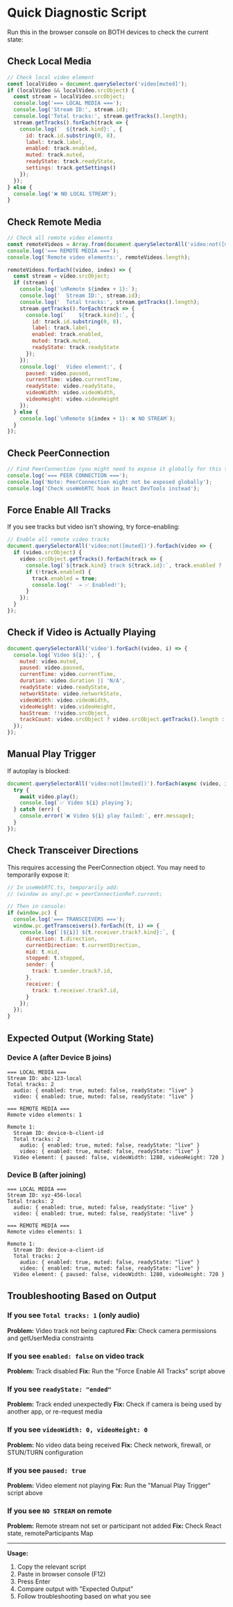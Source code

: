 # Quick Diagnostic Script

Run this in the browser console on BOTH devices to check the current state:

## Check Local Media

```javascript
// Check local video element
const localVideo = document.querySelector('video[muted]');
if (localVideo && localVideo.srcObject) {
  const stream = localVideo.srcObject;
  console.log('=== LOCAL MEDIA ===');
  console.log('Stream ID:', stream.id);
  console.log('Total tracks:', stream.getTracks().length);
  stream.getTracks().forEach(track => {
    console.log(`  ${track.kind}:`, {
      id: track.id.substring(0, 8),
      label: track.label,
      enabled: track.enabled,
      muted: track.muted,
      readyState: track.readyState,
      settings: track.getSettings()
    });
  });
} else {
  console.log('❌ NO LOCAL STREAM');
}
```

## Check Remote Media

```javascript
// Check all remote video elements
const remoteVideos = Array.from(document.querySelectorAll('video:not([muted])'));
console.log('=== REMOTE MEDIA ===');
console.log('Remote video elements:', remoteVideos.length);

remoteVideos.forEach((video, index) => {
  const stream = video.srcObject;
  if (stream) {
    console.log(`\nRemote ${index + 1}:`);
    console.log('  Stream ID:', stream.id);
    console.log('  Total tracks:', stream.getTracks().length);
    stream.getTracks().forEach(track => {
      console.log(`    ${track.kind}:`, {
        id: track.id.substring(0, 8),
        label: track.label,
        enabled: track.enabled,
        muted: track.muted,
        readyState: track.readyState
      });
    });
    console.log('  Video element:', {
      paused: video.paused,
      currentTime: video.currentTime,
      readyState: video.readyState,
      videoWidth: video.videoWidth,
      videoHeight: video.videoHeight
    });
  } else {
    console.log(`\nRemote ${index + 1}: ❌ NO STREAM`);
  }
});
```

## Check PeerConnection

```javascript
// Find PeerConnection (you might need to expose it globally for this to work)
console.log('=== PEER CONNECTION ===');
console.log('Note: PeerConnection might not be exposed globally');
console.log('Check useWebRTC hook in React DevTools instead');
```

## Force Enable All Tracks

If you see tracks but video isn't showing, try force-enabling:

```javascript
// Enable all remote video tracks
document.querySelectorAll('video:not([muted])').forEach(video => {
  if (video.srcObject) {
    video.srcObject.getTracks().forEach(track => {
      console.log(`${track.kind} track ${track.id}:`, track.enabled ? '✅ enabled' : '❌ disabled');
      if (!track.enabled) {
        track.enabled = true;
        console.log('  → ✅ Enabled!');
      }
    });
  }
});
```

## Check if Video is Actually Playing

```javascript
document.querySelectorAll('video').forEach((video, i) => {
  console.log(`Video ${i}:`, {
    muted: video.muted,
    paused: video.paused,
    currentTime: video.currentTime,
    duration: video.duration || 'N/A',
    readyState: video.readyState,
    networkState: video.networkState,
    videoWidth: video.videoWidth,
    videoHeight: video.videoHeight,
    hasStream: !!video.srcObject,
    trackCount: video.srcObject ? video.srcObject.getTracks().length : 0
  });
});
```

## Manual Play Trigger

If autoplay is blocked:

```javascript
document.querySelectorAll('video:not([muted])').forEach(async (video, i) => {
  try {
    await video.play();
    console.log(`✅ Video ${i} playing`);
  } catch (err) {
    console.error(`❌ Video ${i} play failed:`, err.message);
  }
});
```

## Check Transceiver Directions

This requires accessing the PeerConnection object. You may need to temporarily expose it:

```javascript
// In useWebRTC.ts, temporarily add:
// (window as any).pc = peerConnectionRef.current;

// Then in console:
if (window.pc) {
  console.log('=== TRANSCEIVERS ===');
  window.pc.getTransceivers().forEach((t, i) => {
    console.log(`[${i}] ${t.receiver.track?.kind}:`, {
      direction: t.direction,
      currentDirection: t.currentDirection,
      mid: t.mid,
      stopped: t.stopped,
      sender: {
        track: t.sender.track?.id,
      },
      receiver: {
        track: t.receiver.track?.id,
      }
    });
  });
}
```

## Expected Output (Working State)

### Device A (after Device B joins)
```
=== LOCAL MEDIA ===
Stream ID: abc-123-local
Total tracks: 2
  audio: { enabled: true, muted: false, readyState: "live" }
  video: { enabled: true, muted: false, readyState: "live" }

=== REMOTE MEDIA ===
Remote video elements: 1

Remote 1:
  Stream ID: device-b-client-id
  Total tracks: 2
    audio: { enabled: true, muted: false, readyState: "live" }
    video: { enabled: true, muted: false, readyState: "live" }
  Video element: { paused: false, videoWidth: 1280, videoHeight: 720 }
```

### Device B (after joining)
```
=== LOCAL MEDIA ===
Stream ID: xyz-456-local
Total tracks: 2
  audio: { enabled: true, muted: false, readyState: "live" }
  video: { enabled: true, muted: false, readyState: "live" }

=== REMOTE MEDIA ===
Remote video elements: 1

Remote 1:
  Stream ID: device-a-client-id
  Total tracks: 2
    audio: { enabled: true, muted: false, readyState: "live" }
    video: { enabled: true, muted: false, readyState: "live" }
  Video element: { paused: false, videoWidth: 1280, videoHeight: 720 }
```

## Troubleshooting Based on Output

### If you see `Total tracks: 1` (only audio)
**Problem:** Video track not being captured
**Fix:** Check camera permissions and getUserMedia constraints

### If you see `enabled: false` on video track
**Problem:** Track disabled
**Fix:** Run the "Force Enable All Tracks" script above

### If you see `readyState: "ended"`
**Problem:** Track ended unexpectedly
**Fix:** Check if camera is being used by another app, or re-request media

### If you see `videoWidth: 0, videoHeight: 0`
**Problem:** No video data being received
**Fix:** Check network, firewall, or STUN/TURN configuration

### If you see `paused: true`
**Problem:** Video element not playing
**Fix:** Run the "Manual Play Trigger" script above

### If you see `NO STREAM` on remote
**Problem:** Remote stream not set or participant not added
**Fix:** Check React state, remoteParticipants Map

---

**Usage:**
1. Copy the relevant script
2. Paste in browser console (F12)
3. Press Enter
4. Compare output with "Expected Output"
5. Follow troubleshooting based on what you see
